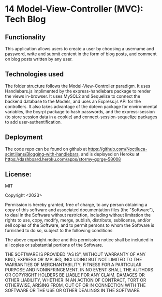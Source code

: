 # 14 Model-View-Controller (MVC): Tech Blog

## Functionality

This application allows users to create a user by choosing a username and password, write and submit content in the form of blog posts, and comment on blog posts written by any user.

## Technologies used

The folder structure follows the Model-View-Controller paradigm. It uses Handlebars.js implimented by the express-handlebars package to render the views in-browser. It uses MySQL2 and Sequelize to connect the backend database to the Models, and uses an Express.js API for the controllers. It also takes advantage of the dotevn package for environmental variables, the bcyrpt package to hash passwords, and the express-session (to store session data in a cookie) and connect-session-sequelize packages to add user-authentification.

## Deployment

The code repo can be found on github at https://github.com/Noctiluca-scintillans/Blogging-with-handlebars,
and is deployed on Heroku at https://dashboard.heroku.com/apps/stormy-gorge-58008

## License:

MIT

Copyright <2023>

Permission is hereby granted, free of charge, to any person obtaining a copy of this software and associated documentation files (the "Software"), to deal in the Software without restriction, including without limitation the rights to use, copy, modify, merge, publish, distribute, sublicense, and/or sell copies of the Software, and to permit persons to whom the Software is furnished to do so, subject to the following conditions:

The above copyright notice and this permission notice shall be included in all copies or substantial portions of the Software.

THE SOFTWARE IS PROVIDED "AS IS", WITHOUT WARRANTY OF ANY KIND, EXPRESS OR IMPLIED, INCLUDING BUT NOT LIMITED TO THE WARRANTIES OF MERCHANTABILITY, FITNESS FOR A PARTICULAR PURPOSE AND NONINFRINGEMENT. IN NO EVENT SHALL THE AUTHORS OR COPYRIGHT HOLDERS BE LIABLE FOR ANY CLAIM, DAMAGES OR OTHER LIABILITY, WHETHER IN AN ACTION OF CONTRACT, TORT OR OTHERWISE, ARISING FROM, OUT OF OR IN CONNECTION WITH THE SOFTWARE OR THE USE OR OTHER DEALINGS IN THE SOFTWARE.
